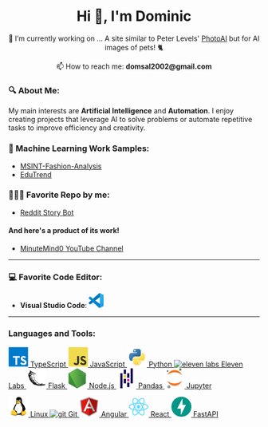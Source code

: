 <h1 align="center">Hi 👋, I'm Dominic</h1>

<p align="center">
  🔭 I’m currently working on ... A site similar to Peter Levels' <a href="https://photoai.com/">PhotoAI</a> but for AI images of pets! 🐈
</p>

<p align="center">
  📫 How to reach me: <strong>domsal2002@gmail.com</strong>
</p>

### 🔍 About Me:
My main interests are **Artificial Intelligence** and **Automation**. I enjoy creating projects that leverage AI to solve problems or automate repetitive tasks to improve efficiency and creativity.

### 🤖 Machine Learning Work Samples:
- [MSINT-Fashion-Analysis](https://github.com/Domsal2002/MSINT-Fashion-Analysis)
- [EduTrend](https://github.com/Domsal2002/EduTrend-)

### 🧑🏻‍💻 Favorite Repo by me:
- [Reddit Story Bot](https://github.com/Domsal2002/Reddit-Story-Bot)

#### And here's a product of its work! 
- [MinuteMind0 YouTube Channel](https://www.youtube.com/shorts/SRaHOkfT_NE)

---

### 💻 Favorite Code Editor:
- **Visual Studio Code**: <img src="https://raw.githubusercontent.com/devicons/devicon/master/icons/vscode/vscode-original.svg" alt="vscode" width="30" height="30"/> 


---

<h3 align="left">Languages and Tools:</h3>
<p align="left"> 
  <a href="https://www.typescriptlang.org/" target="_blank"> <img src="https://raw.githubusercontent.com/devicons/devicon/master/icons/typescript/typescript-original.svg" alt="typescript" width="40" height="40"/> TypeScript </a>
  <a href="https://developer.mozilla.org/en-US/docs/Web/JavaScript" target="_blank"> <img src="https://raw.githubusercontent.com/devicons/devicon/master/icons/javascript/javascript-original.svg" alt="javascript" width="40" height="40"/> JavaScript </a>
  <a href="https://www.python.org" target="_blank"> <img src="https://raw.githubusercontent.com/devicons/devicon/master/icons/python/python-original.svg" alt="python" width="40" height="40"/> Python </a>
  <a href="https://www.elevenlabs.io/" target="_blank"> <img src="https://elevenlabs.io/favicon.ico" alt="eleven labs" width="40" height="40"/> Eleven Labs </a> 
  <a href="https://flask.palletsprojects.com/" target="_blank"> <img src="https://raw.githubusercontent.com/devicons/devicon/master/icons/flask/flask-original.svg" alt="flask" width="40" height="40"/> Flask </a> 
  <a href="https://nodejs.org/" target="_blank"> <img src="https://raw.githubusercontent.com/devicons/devicon/master/icons/nodejs/nodejs-original.svg" alt="nodejs" width="40" height="40"/> Node.js </a>
  <a href="https://pandas.pydata.org/" target="_blank"> <img src="https://raw.githubusercontent.com/devicons/devicon/master/icons/pandas/pandas-original.svg" alt="pandas" width="40" height="40"/> Pandas </a>
  <a href="https://jupyter.org/" target="_blank"> <img src="https://raw.githubusercontent.com/devicons/devicon/master/icons/jupyter/jupyter-original.svg" alt="jupyter" width="40" height="40"/> Jupyter </a>
</p>
<p align="left">
  <a href="https://www.linux.org/" target="_blank"> <img src="https://raw.githubusercontent.com/devicons/devicon/master/icons/linux/linux-original.svg" alt="linux" width="40" height="40"/> Linux </a> 
  <a href="https://git-scm.com/" target="_blank"> <img src="https://www.vectorlogo.zone/logos/git-scm/git-scm-icon.svg" alt="git" width="40" height="40"/> Git </a>
  <a href="https://angular.io/" target="_blank"> <img src="https://raw.githubusercontent.com/devicons/devicon/master/icons/angularjs/angularjs-original.svg" alt="angular" width="40" height="40"/> Angular </a> 
  <a href="https://reactjs.org/" target="_blank"> <img src="https://raw.githubusercontent.com/devicons/devicon/master/icons/react/react-original.svg" alt="react" width="40" height="40"/> React </a> 
  <a href="https://fastapi.tiangolo.com/" target="_blank"> <img src="https://raw.githubusercontent.com/devicons/devicon/master/icons/fastapi/fastapi-original.svg" alt="fastapi" width="40" height="40"/> FastAPI </a>
</p>
